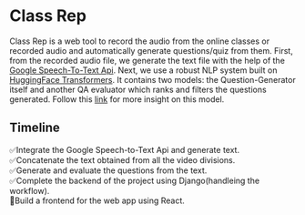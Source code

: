 # Class Rep

Class Rep is a web tool to record the audio from the online classes or recorded audio and automatically generate questions/quiz from them. First, from the recorded audio file, we generate the text file with the help of the [Google Speech-To-Text Api](https://cloud.google.com/speech-to-text). Next, we use a robust NLP system built on [HuggingFace Transformers](https://github.com/huggingface/transformers). It contains two models: the Question-Generator itself and another QA evaluator which ranks and filters the questions generated. Follow this [link](https://github.com/AMontgomerie/question_generator) for more insight on this model.



## Timeline

✅Integrate the Google Speech-to-Text Api and generate text. <br />
✅Concatenate the text obtained from all the video divisions. <br />
✅Generate and evaluate the questions from the text. <br />
✅Complete the backend of the project using Django(handleing the workflow). <br />
🔳Build a frontend for the web app using React.
